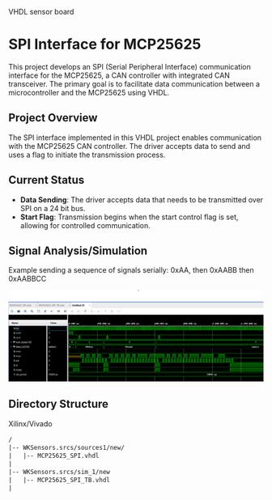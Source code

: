 VHDL sensor board
# SPI Interface for MCP25625

This project develops an SPI (Serial Peripheral Interface) communication interface for the MCP25625, a CAN controller with integrated CAN transceiver. The primary goal is to facilitate data communication between a microcontroller and the MCP25625 using VHDL.

## Project Overview

The SPI interface implemented in this VHDL project enables communication with the MCP25625 CAN controller. The driver accepts data to send and uses a flag to initiate the transmission process.

## Current Status

- **Data Sending**: The driver accepts data that needs to be transmitted over SPI on a 24 bit bus.
- **Start Flag**: Transmission begins when the start control flag is set, allowing for controlled communication.

## Signal Analysis/Simulation

Example sending a sequence of signals serially: 0xAA, then 0xAABB then 0xAABBCC

![Signal Simulation](/images/MCP25625_SPI_AA_AABB_AABBCC.png)


## Directory Structure

Xilinx/Vivado

```plaintext
/
|-- WKSensors.srcs/sources1/new/
|   |-- MCP25625_SPI.vhdl
|
|-- WKSensors.srcs/sim_1/new
|   |-- MCP25625_SPI_TB.vhdl
|
